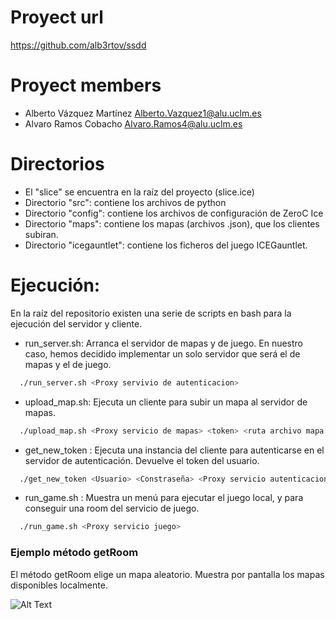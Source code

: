 # Proyect url 
https://github.com/alb3rtov/ssdd

# Proyect members
- Alberto Vázquez Martínez <Alberto.Vazquez1@alu.uclm.es>
- Alvaro Ramos Cobacho <Alvaro.Ramos4@alu.uclm.es>

# Directorios
- El "slice" se encuentra en la raíz del proyecto (slice.ice)
- Directorio "src": contiene los archivos de python
- Directorio "config": contiene los archivos de configuración de ZeroC Ice
- Directorio "maps": contiene los mapas (archivos .json), que los clientes subiran.
- Directorio "icegauntlet": contiene los ficheros del juego ICEGauntlet.

# Ejecución:
En la raíz del repositorio existen una serie de scripts en bash para la ejecución del servidor y cliente.
- run_server.sh: Arranca el servidor de mapas y de juego. En nuestro caso, hemos decidido implementar un solo servidor que será el de mapas y el de juego. <br>
```bash
  ./run_server.sh <Proxy servivio de autenticacion>
```
- upload_map.sh: Ejecuta un cliente para subir un mapa al servidor de mapas.
```bash
  ./upload_map.sh <Proxy servicio de mapas> <token> <ruta archivo mapa (.JSON)>
```
- get_new_token : Ejecuta una instancia del cliente para autenticarse en el servidor de autenticación. Devuelve el token del usuario.
```bash
  ./get_new_token <Usuario> <Constraseña> <Proxy servicio autenticacion>
```

- run_game.sh : Muestra un menú para ejecutar el juego local, y para conseguir una room del servicio de juego.
```bash
  ./run_game.sh <Proxy servicio juego>
```
   ### Ejemplo método getRoom
   El método getRoom elige un mapa aleatorio. Muestra por pantalla los mapas disponibles localmente.
   
   ![Alt Text](https://i.imgur.com/93l7eN8.gif)
